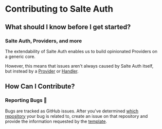 # Contributing to Salte Auth

## What should I know before I get started?

### Salte Auth, Providers, and more

The extendability of Salte Auth enables us to build opinionated Providers on a generic core.

However, this means that issues aren't always caused by Salte Auth itself, but instead by a [Provider](https://salte-auth.gitbook.io/salte-auth/extending/providers) or [Handler](https://salte-auth.gitbook.io/salte-auth/extending/handler).

## How Can I Contribute?

### Reporting Bugs 🐛

Bugs are tracked as GitHub issues. After you've determined [which repository](#salte-auth-providers-and-more) your bug is related to, create an issue on that repository and provide the information requested by the [template](https://github.com/salte-auth/salte-auth/blob/master/ISSUE_TEMPLATE.md).

<!-- TODO: ## Your First Code Contribution -->

